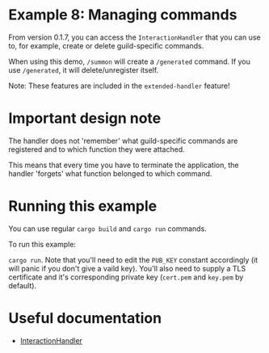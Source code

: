 # Example 8: Managing commands

From version 0.1.7, you can access the `InteractionHandler` that you can use to, for example, create or delete guild-specific commands.

When using this demo, `/summon` will create a `/generated` command. If you use `/generated`, it will delete/unregister itself.

Note: These features are included in the `extended-handler` feature!

# Important design note
The handler does not 'remember' what guild-specific commands are registered and to which function they were attached.

This means that every time you have to terminate the application, the handler 'forgets' what function belonged to which command.

# Running this example
You can use regular `cargo build` and `cargo run` commands.

To run this example:

`cargo run`. Note that you'll need to edit the `PUB_KEY` constant accordingly (it will panic if you don't give a vaild key).
You'll also need to supply a TLS certificate and it's corresponding private key (`cert.pem` and `key.pem` by default).

# Useful documentation
- [InteractionHandler](https://docs.rs/rusty_interaction/latest/rusty_interaction/handler/struct.InteractionHandler.html)
